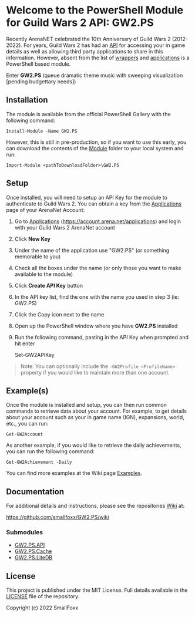 # Welcome to the PowerShell Module for Guild Wars 2 API: GW2.PS

Recently ArenaNET celebrated the 10th Anniversary of Guild Wars 2 (2012-2022).  For years, Guild Wars 2 has had an [API](https://wiki.guildwars2.com/wiki/API:Main)
for accessing your in game details as well as allowing third party applications to share in this information.  However, absent from the list of
[wrappers](https://wiki.guildwars2.com/wiki/API:List_of_wrappers) and [applications](https://wiki.guildwars2.com/wiki/API:List_of_applications) is a PowerShell based
module.

Enter **GW2.PS** (queue dramatic theme music with sweeping visualization [pending budgettary needs])

## Installation

The module is available from the official PowerShell Gallery with the following command:

    Install-Module -Name GW2.PS

However, this is still in pre-production, so if you want to use this early, you can download the contents of the [Module](/smallfoxx/GW2.PS/tree/main/Module) folder to your local system and run:

    Import-Module <pathToDownloadFolder>\GW2.PS

## Setup

Once installed, you will need to setup an API Key for the module to authenticate to Guild Wars 2.  You can obtain a key from the [Applications](https://account.arena.net/applications)
page of your ArenaNet Account:

1. Go to [Applications](https://account.arena.net/applications) (https://account.arena.net/applications) and login with your Guild Wars 2 ArenaNet account
1. Click **New Key**
1. Under the name of the application use "GW2.PS" (or something memorable to you)
1. Check all the boxes under the name (or only those you want to make available to the module)
1. Click **Create API Key** button
1. In the API key list, find the one with the name you used in step 3 (ie: GW2.PS)
1. Click the Copy icon next to the name
1. Open up the PowerShell window where you have **GW2.PS** installed
1. Run the following command, pasting in the API Key when prompted and hit enter

    Set-GW2APIKey

> Note: You can optionally include the `-GW2Profile <ProfileName>` property if you would like to maintain more than one account.

## Example(s)

Once the module is installed and setup, you can then run common commands to retrieve data about your account.  For example, to get details about
your account such as your in game name (IGN), expansions, world, etc., you can run:

    Get-GW2Account

As another example, if you would like to retrieve the daily achievements, you can run the following command:

    Get-GW2Achievement -Daily

You can find more examples at the Wiki page [Examples](/smallfoxx/GW2.PS/wiki/Examples).
    
## Documentation

For additional details and instructions, please see the repositories [Wiki](/smallfoxx/GW2.PS/wiki) at:

https://github.com/smallfoxx/GW2.PS/wiki

### Submodules

* [GW2.PS.API](/smallfoxx/GW2.PS.API)
* [GW2.PS.Cache](/smallfoxx/GW2.PS.Cache)
* [GW2.PS.LiteDB](/smallfoxx/GW2.PS.LiteDB)

## License

This project is published under the MIT License.  Full details available in the [LICENSE](/smallfoxx/GW2.PS/blob/main/LICENSE) file of the repository.

Copyright (c) 2022 SmallFoxx
